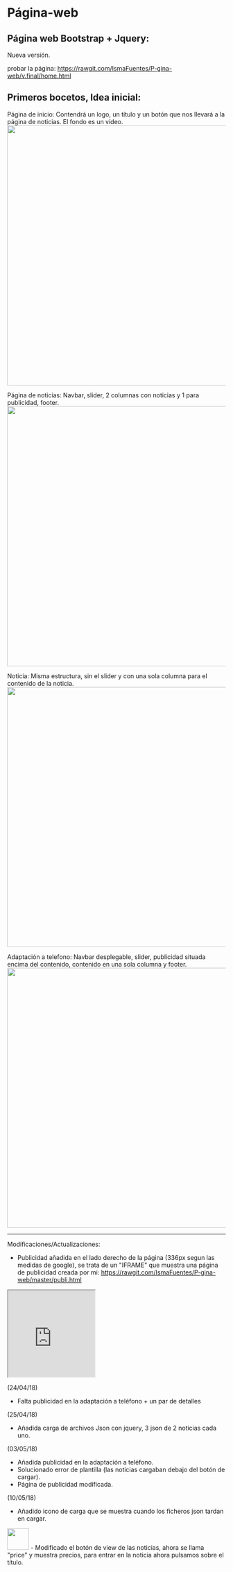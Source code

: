 # Página-web

Página web Bootstrap + Jquery:
----------------------------------------------------------------------------------------------------------------------------------------

Nueva versión.

probar la página:
https://rawgit.com/IsmaFuentes/P-gina-web/v.final/home.html


Primeros bocetos, Idea inicial:
----------------------------------------------------------------------------------------------------------------------------------------
Página de inicio: Contendrá un logo, un título y un botón que nos llevará a la página de noticias. El fondo es un vídeo.
<br>
<img src="https://github.com/IsmaFuentes/P-gina-web/blob/master/capturas%20pweb/1.jpg" width="600">

Página de noticias: Navbar, slider, 2 columnas con noticias y 1 para publicidad, footer.
<br>
<img src="https://github.com/IsmaFuentes/P-gina-web/blob/master/capturas%20pweb/2.jpg" width="600">

Noticia: Misma estructura, sin el slider y con una sola columna para el contenido de la noticia.
<br>
<img src="https://github.com/IsmaFuentes/P-gina-web/blob/master/capturas%20pweb/3.jpg" width="600">

Adaptación a telefono: Navbar desplegable, slider, publicidad situada encima del contenido, contenido en una sola columna y footer.
<br>
<img src="https://github.com/IsmaFuentes/P-gina-web/blob/master/capturas%20pweb/4.jpg" width="600">


----------------------------------------------------------------------------------------------------------------------------------------

Modificaciones/Actualizaciones:

- Publicidad añadida en el lado derecho de la página (336px segun las medidas de google), se trata de un "IFRAME" que muestra una página de publicidad creada por mi:  https://rawgit.com/IsmaFuentes/P-gina-web/master/publi.html
<iframe src="https://rawgit.com/IsmaFuentes/P-gina-web/master/publi.html" width="200" height="200"></iframe>

(24/04/18)
- Falta publicidad en la adaptación a teléfono + un par de detalles

(25/04/18) 
- Añadida carga de archivos Json con jquery, 3 json de 2 noticias cada uno.

(03/05/18) 
- Añadida publicidad en la adaptación a teléfono.
- Solucionado error de plantilla (las noticias cargaban debajo del botón de cargar).
- Página de publicidad modificada.

(10/05/18)
- Añadido icono de carga que se muestra cuando los ficheros json tardan en cargar. 
<img src="https://raw.githubusercontent.com/IsmaFuentes/P-gina-web/v.final/img/loading.gif" width="50px">
- Modificado el botón de view de las noticias, ahora se llama "price" y muestra precios, para entrar en la noticia ahora pulsamos sobre el título.



